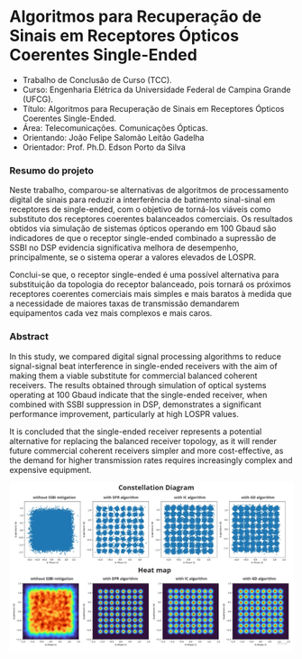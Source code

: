 # Algoritmos para Recuperação de Sinais em Receptores Ópticos Coerentes Single-Ended

* Trabalho de Conclusão de Curso (TCC).
* Curso: Engenharia Elétrica da Universidade Federal de Campina Grande (UFCG).
* Título: Algoritmos para Recuperação de Sinais em Receptores Ópticos Coerentes Single-Ended.
* Área: Telecomunicações. Comunicações Ópticas.
* Orientando: João Felipe Salomão Leitão Gadelha
* Orientador: Prof. Ph.D. Edson Porto da Silva

### Resumo do projeto
Neste trabalho, comparou-se alternativas de algoritmos de processamento digital de sinais para reduzir a interferência de batimento sinal-sinal em receptores de single-ended, com o objetivo de torná-los viáveis como substituto dos receptores coerentes balanceados comerciais. Os resultados obtidos via simulação de sistemas ópticos operando em 100 Gbaud são indicadores de que o receptor single-ended combinado a supressão de SSBI no DSP evidencia significativa melhora de desempenho, principalmente, se o sistema operar a valores elevados de LOSPR.

Conclui-se que, o receptor single-ended é uma possível alternativa para substituição da topologia do receptor balanceado, pois tornará os próximos receptores coerentes comerciais mais simples e mais baratos à medida que a necessidade de maiores taxas de transmissão demandarem equipamentos cada vez mais complexos e mais caros.

### Abstract
In this study, we compared digital signal processing algorithms to reduce signal-signal beat interference in single-ended receivers with the aim of making them a viable substitute for commercial balanced coherent receivers. The results obtained through simulation of optical systems operating at 100 Gbaud indicate that the single-ended receiver, when combined with SSBI suppression in DSP, demonstrates a significant performance improvement, particularly at high LOSPR values.

It is concluded that the single-ended receiver represents a potential alternative for replacing the balanced receiver topology, as it will render future commercial coherent receivers simpler and more cost-effective, as the demand for higher transmission rates requires increasingly complex and expensive equipment.


![constellationDiagram_heatMap](https://github.com/jfelipeslg/TCC_Single-Ended-Receiver/blob/main/readme-fig.jpg)